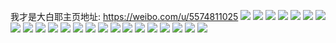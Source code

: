 我才是大白耶主页地址: https://weibo.com/u/5574811025 
![](https://wx4.sinaimg.cn/mw2000/0065hl0Rly1h9ewypbmo1j328z2fxu0x.jpg) 
![](https://wx4.sinaimg.cn/mw2000/0065hl0Rly1h9ex2l226nj32c0340e83.jpg) 
![](https://wx4.sinaimg.cn/mw2000/0065hl0Rly1h9ex08luusj326p2itx6q.jpg) 
![](https://wx4.sinaimg.cn/mw2000/0065hl0Rly1h9ewyqze8yj32c03401l0.jpg) 
![](https://wx4.sinaimg.cn/mw2000/0065hl0Rly1h9ewypsiupj31400u011c.jpg) 
![](https://wx4.sinaimg.cn/mw2000/0065hl0Rly1h9ewysqm2sj32c0340kjn.jpg) 
![](https://wx4.sinaimg.cn/mw2000/0065hl0Rly1h9ewyo9e4sj32c03401ky.jpg) 
![](https://wx4.sinaimg.cn/mw2000/0065hl0Rly1h9ewyvowndj33402c0hdu.jpg) 
![](https://wx4.sinaimg.cn/mw2000/0065hl0Rly1h9ewyulwv3j32c02c0kjm.jpg) 
![](https://wx4.sinaimg.cn/mw2000/0065hl0Rly1h8e0fjaxm9j32c03407wj.jpg) 
![](https://wx4.sinaimg.cn/mw2000/0065hl0Rly1h8ck107zl5j30j80edabi.jpg) 
![](https://wx4.sinaimg.cn/mw2000/0065hl0Rgy1h7rsa47decj33402c0hdv.jpg) 
![](https://wx4.sinaimg.cn/mw2000/0065hl0Rgy1h7rsa1pzjcj326i26i7wi.jpg) 
![](https://wx4.sinaimg.cn/mw2000/0065hl0Rgy1h7rs9xvuj0j32c0340kjo.jpg) 
![](https://wx4.sinaimg.cn/mw2000/0065hl0Rgy1h7rsc4euffj30oe0z24a4.jpg) 
![](https://wx4.sinaimg.cn/mw2000/0065hl0Rgy1h7rsdz5r8wj30tu0w118j.jpg) 
![](https://wx4.sinaimg.cn/mw2000/0065hl0Rgy1h7rsbounb2j32c0340npe.jpg) 
![](https://wx4.sinaimg.cn/mw2000/0065hl0Rgy1h7rs9uvwf5j31o01o0npd.jpg) 
![](https://wx4.sinaimg.cn/mw2000/0065hl0Rgy1h7rs9zyjrbj313y1g21f0.jpg) 
![](https://wx4.sinaimg.cn/mw2000/0065hl0Rgy1h7rsbjfsr6j32c0340e83.jpg) 
![](https://wx4.sinaimg.cn/mw2000/0065hl0Rgy1gww4dsoz1fj32c0340hdw.jpg) 
![](https://wx4.sinaimg.cn/mw2000/0065hl0Rgy1gww4du8jkej328v31y4qu.jpg) 
![](https://wx4.sinaimg.cn/mw2000/0065hl0Rgy1gww4dv2m1pj30wi1qi7wh.jpg) 
